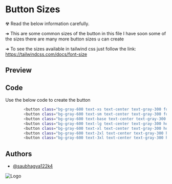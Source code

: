 
# Button Sizes

☢ Read the below information carefully.

➜ This are some common sizes of the button in this file I have soon some of the sizes there are many more button sizes u can create

➜ To see the sizes available in tailwind css just follow the link:
https://tailwindcss.com/docs/font-size

## Preview




## Code

Use the below code to create the button

```bash
        <button class="bg-gray-600 text-xs text-center text-gray-300 font-semibold hover:bg-gray-300 hover:text-violet-700 px-2 py-1">Extra Small</button>
        <button class="bg-gray-600 text-sm text-center text-gray-300 font-semibold hover:bg-gray-300 hover:text-violet-700 px-2 py-1">Small</button>
        <button class="bg-gray-600 text-base text-center text-gray-300 hover:bg-gray-300 hover:text-violet-700 font-semibold px-2 py-1">Base</button>
        <button class="bg-gray-600 text-lg text-center text-gray-300 hover:bg-gray-300 hover:text-violet-700 font-semibold px-2 py-1">Large</button>
        <button class="bg-gray-600 text-xl text-center text-gray-300 hover:bg-gray-300 hover:text-violet-700 font-semibold px-2 py-1">Extra Large</button>
        <button class="bg-gray-600 text-2xl text-center text-gray-300 hover:bg-gray-300 hover:text-violet-700 font-semibold px-2 py-1">XXL</button>
        <button class="bg-gray-600 text-3xl text-center text-gray-300 hover:bg-gray-300 hover:text-violet-700 font-semibold px-2 py-1">XXXL</button>

```


## Authors

- [@saubhagya122k4](https://github.com/Saubhagya122k4)


![Logo]()


